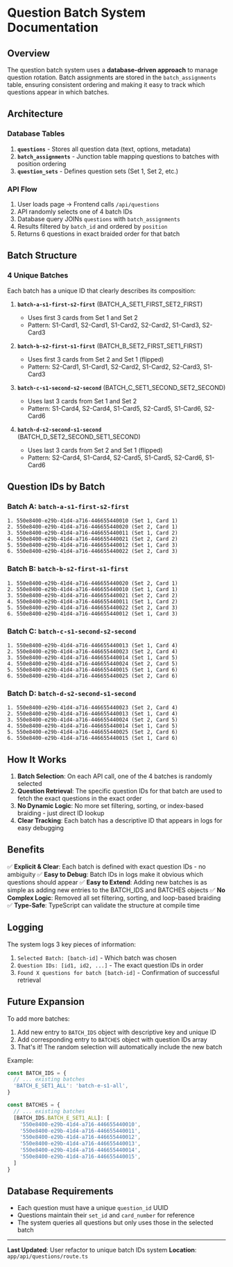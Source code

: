 # Question Batch System Documentation

## Overview
The question batch system uses a **database-driven approach** to manage question rotation. Batch assignments are stored in the `batch_assignments` table, ensuring consistent ordering and making it easy to track which questions appear in which batches.

## Architecture

### Database Tables
1. **`questions`** - Stores all question data (text, options, metadata)
2. **`batch_assignments`** - Junction table mapping questions to batches with position ordering
3. **`question_sets`** - Defines question sets (Set 1, Set 2, etc.)

### API Flow
1. User loads page → Frontend calls `/api/questions`
2. API randomly selects one of 4 batch IDs
3. Database query JOINs `questions` with `batch_assignments` 
4. Results filtered by `batch_id` and ordered by `position`
5. Returns 6 questions in exact braided order for that batch

## Batch Structure

### 4 Unique Batches

Each batch has a unique ID that clearly describes its composition:

1. **`batch-a-s1-first-s2-first`** (BATCH_A_SET1_FIRST_SET2_FIRST)
   - Uses first 3 cards from Set 1 and Set 2
   - Pattern: S1-Card1, S2-Card1, S1-Card2, S2-Card2, S1-Card3, S2-Card3

2. **`batch-b-s2-first-s1-first`** (BATCH_B_SET2_FIRST_SET1_FIRST)
   - Uses first 3 cards from Set 2 and Set 1 (flipped)
   - Pattern: S2-Card1, S1-Card1, S2-Card2, S1-Card2, S2-Card3, S1-Card3

3. **`batch-c-s1-second-s2-second`** (BATCH_C_SET1_SECOND_SET2_SECOND)
   - Uses last 3 cards from Set 1 and Set 2
   - Pattern: S1-Card4, S2-Card4, S1-Card5, S2-Card5, S1-Card6, S2-Card6

4. **`batch-d-s2-second-s1-second`** (BATCH_D_SET2_SECOND_SET1_SECOND)
   - Uses last 3 cards from Set 2 and Set 1 (flipped)
   - Pattern: S2-Card4, S1-Card4, S2-Card5, S1-Card5, S2-Card6, S1-Card6

## Question IDs by Batch

### Batch A: `batch-a-s1-first-s2-first`
```
1. 550e8400-e29b-41d4-a716-446655440010 (Set 1, Card 1)
2. 550e8400-e29b-41d4-a716-446655440020 (Set 2, Card 1)
3. 550e8400-e29b-41d4-a716-446655440011 (Set 1, Card 2)
4. 550e8400-e29b-41d4-a716-446655440021 (Set 2, Card 2)
5. 550e8400-e29b-41d4-a716-446655440012 (Set 1, Card 3)
6. 550e8400-e29b-41d4-a716-446655440022 (Set 2, Card 3)
```

### Batch B: `batch-b-s2-first-s1-first`
```
1. 550e8400-e29b-41d4-a716-446655440020 (Set 2, Card 1)
2. 550e8400-e29b-41d4-a716-446655440010 (Set 1, Card 1)
3. 550e8400-e29b-41d4-a716-446655440021 (Set 2, Card 2)
4. 550e8400-e29b-41d4-a716-446655440011 (Set 1, Card 2)
5. 550e8400-e29b-41d4-a716-446655440022 (Set 2, Card 3)
6. 550e8400-e29b-41d4-a716-446655440012 (Set 1, Card 3)
```

### Batch C: `batch-c-s1-second-s2-second`
```
1. 550e8400-e29b-41d4-a716-446655440013 (Set 1, Card 4)
2. 550e8400-e29b-41d4-a716-446655440023 (Set 2, Card 4)
3. 550e8400-e29b-41d4-a716-446655440014 (Set 1, Card 5)
4. 550e8400-e29b-41d4-a716-446655440024 (Set 2, Card 5)
5. 550e8400-e29b-41d4-a716-446655440015 (Set 1, Card 6)
6. 550e8400-e29b-41d4-a716-446655440025 (Set 2, Card 6)
```

### Batch D: `batch-d-s2-second-s1-second`
```
1. 550e8400-e29b-41d4-a716-446655440023 (Set 2, Card 4)
2. 550e8400-e29b-41d4-a716-446655440013 (Set 1, Card 4)
3. 550e8400-e29b-41d4-a716-446655440024 (Set 2, Card 5)
4. 550e8400-e29b-41d4-a716-446655440014 (Set 1, Card 5)
5. 550e8400-e29b-41d4-a716-446655440025 (Set 2, Card 6)
6. 550e8400-e29b-41d4-a716-446655440015 (Set 1, Card 6)
```

## How It Works

1. **Batch Selection**: On each API call, one of the 4 batches is randomly selected
2. **Question Retrieval**: The specific question IDs for that batch are used to fetch the exact questions in the exact order
3. **No Dynamic Logic**: No more set filtering, sorting, or index-based braiding - just direct ID lookup
4. **Clear Tracking**: Each batch has a descriptive ID that appears in logs for easy debugging

## Benefits

✅ **Explicit & Clear**: Each batch is defined with exact question IDs - no ambiguity
✅ **Easy to Debug**: Batch IDs in logs make it obvious which questions should appear
✅ **Easy to Extend**: Adding new batches is as simple as adding new entries to the BATCH_IDS and BATCHES objects
✅ **No Complex Logic**: Removed all set filtering, sorting, and loop-based braiding
✅ **Type-Safe**: TypeScript can validate the structure at compile time

## Logging

The system logs 3 key pieces of information:
1. `Selected Batch: [batch-id]` - Which batch was chosen
2. `Question IDs: [id1, id2, ...]` - The exact question IDs in order
3. `Found X questions for batch [batch-id]` - Confirmation of successful retrieval

## Future Expansion

To add more batches:
1. Add new entry to `BATCH_IDS` object with descriptive key and unique ID
2. Add corresponding entry to `BATCHES` object with question IDs array
3. That's it! The random selection will automatically include the new batch

Example:
```typescript
const BATCH_IDS = {
  // ... existing batches
  'BATCH_E_SET1_ALL': 'batch-e-s1-all',
}

const BATCHES = {
  // ... existing batches
  [BATCH_IDS.BATCH_E_SET1_ALL]: [
    '550e8400-e29b-41d4-a716-446655440010',
    '550e8400-e29b-41d4-a716-446655440011',
    '550e8400-e29b-41d4-a716-446655440012',
    '550e8400-e29b-41d4-a716-446655440013',
    '550e8400-e29b-41d4-a716-446655440014',
    '550e8400-e29b-41d4-a716-446655440015',
  ]
}
```

## Database Requirements

- Each question must have a unique `question_id` UUID
- Questions maintain their `set_id` and `card_number` for reference
- The system queries all questions but only uses those in the selected batch

---

**Last Updated**: User refactor to unique batch IDs system
**Location**: `app/api/questions/route.ts`
